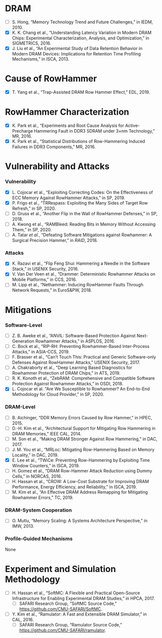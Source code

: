 # DRAM

- [ ] S. Hong, “Memory Technology Trend and Future Challenges,” in IEDM, 2010.
- [x] K. K. Chang et al., “Understanding Latency Variation in Modern DRAM Chips: Experimental Characterization, Analysis, and Optimization,” in SIGMETRICS, 2016.
- [x] J. Liu et al., “An Experimental Study of Data Retention Behavior in Modern DRAM Devices: Implications for Retention Time Profiling Mechanisms,” in ISCA, 2013.

# Cause of RowHammer

- [x] T. Yang et al., “Trap-Assisted DRAM Row Hammer Effect,” EDL, 2019.

# RowHammer Characterization

- [x] K. Park et al., “Experiments and Root Cause Analysis for Active-Precharge Hammering Fault in DDR3 SDRAM under 3×nm Technology,” MR, 2016.
- [x] K. Park et al., “Statistical Distributions of Row-Hammering Induced Failures in DDR3 Components,” MR, 2016.

# Vulnerability and Attacks

### Vulnerability

- [x] L. Cojocar et al., “Exploiting Correcting Codes: On the Effectiveness of ECC Memory Against RowHammer Attacks,” in SP, 2019.
- [x] P. Frigo et al., “TRRespass: Exploiting the Many Sides of Target Row Refresh,” in SP, 2020.
- [ ] D. Gruss et al., “Another Flip in the Wall of RowHammer Defenses,” in SP, 2018.
- [ ] A. Kwong et al., “RAMBleed: Reading Bits in Memory Without Accessing Them,” in SP, 2020.
- [ ] A. Tatar *et al.*, “Defeating Software Mitigations against Rowhammer: A Surgical Precision Hammer,” in *RAID*, 2018.

### Attacks

- [x] K. Razavi et al., “Flip Feng Shui: Hammering a Needle in the Software Stack,” in USENIX Security, 2016.
- [x] V. Van Der Veen et al., “Drammer: Deterministic Rowhammer Attacks on Mobile Platforms,” in CCS, 2016.
- [ ] M. Lipp et al., “Nethammer: Inducing RowHammer Faults Through Network Requests,” in EuroS&PW, 2018.

# Mitigations

### Software-Level

- [ ] Z. B. Aweke et al., “ANVIL: Software-Based Protection Against Next-Generation Rowhammer Attacks,” in ASPLOS, 2016.
- [ ] C. Bock et al., “RIP-RH: Preventing Rowhammer-Based Inter-Process Attacks,” in ASIA-CCS, 2019.
- [ ] F. Brasser et al., “Can’t Touch This: Practical and Generic Software-only Defenses Against RowHammer Attacks,” USENIX Security, 2017.
- [ ] A. Chakraborty et al., "Deep Learning Based Diagnostics for Rowhammer Protection of DRAM Chips," in ATS, 2019.
- [ ] R. K. Konoth et al., “ZebRAM: Comprehensive and Compatible Software Protection Against Rowhammer Attacks,” in OSDI, 2018.
- [x] L. Cojocar et al. "Are We Susceptible to Rowhammer? An End-to-End Methodology for Cloud Provider,” in SP, 2020.

### DRAM-Level

- [ ] B. Aichinger, “DDR Memory Errors Caused by Row Hammer,” in HPEC, 2015.
- [ ] D.-H. Kim et al., “Architectural Support for Mitigating Row Hammering in DRAM Memories,” IEEE CAL, 2014.
- [ ] M. Son et al., “Making DRAM Stronger Against Row Hammering,” in DAC, 2017.
- [ ] J. M. You et al., “MRLoc: Mitigating Row-Hammering Based on Memory Locality,” in DAC, 2019.
- [x] E. Lee et al., “TWiCe: Preventing Row-Hammering by Exploiting Time Window Counters,” in ISCA, 2019.
- [ ] H. Gomez et al., “DRAM Row-Hammer Attack Reduction using Dummy Cells,” in NORCAS, 2016.
- [ ] H. Hassan et al., “CROW: A Low-Cost Substrate for Improving DRAM Performance, Energy Efficiency, and Reliability,” in ISCA, 2019.
- [ ] M. Kim et al., “An Effective DRAM Address Remapping for Mitigating Rowhammer Errors,” TC, 2019.

### DRAM-System Cooperation

- [ ] O. Mutlu, “Memory Scaling: A Systems Architecture Perspective,” in IMW, 2013.

### Profile-Guided Mechanisms

None

# Experiment and Simulation Methodology

- [ ] H. Hassan et al., “SoftMC: A Flexible and Practical Open-Source Infrastructure for Enabling Experimental DRAM Studies,” in HPCA, 2017.
  - [ ] SAFARI Research Group, “SoftMC Source Code,” https://github.com/CMU-SAFARI/SoftMC.
- [ ] Y. Kim et al., “Ramulator: A Fast and Extensible DRAM Simulator,” in CAL, 2016.
  - [ ] SAFARI Research Group, “Ramulator Source Code,” https://github.com/CMU-SAFARI/ramulator.